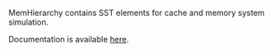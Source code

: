 MemHierarchy contains SST elements for cache and memory system simulation.

Documentation is available [here](http://sst-simulator.org/sst-docs/docs/elements/memHierarchy/intro).
